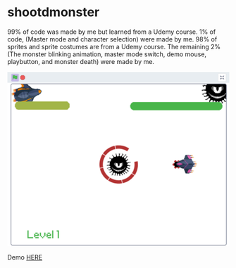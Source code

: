 # shootdmonster

99% of code was made by me but learned from a Udemy course.
1% of code, (Master mode and character selection) were made by me.
98% of sprites and sprite costumes are from a Udemy course.
The remaining 2% (The monster blinking animation, master mode switch, demo mouse, playbutton, and monster death) were made by me.

![Screenshot](https://github.com/riverjavonitalla/shootdmonster/blob/main/Screenshot%201.png)

Demo [HERE](https://scratch.mit.edu/projects/1044052402/)
